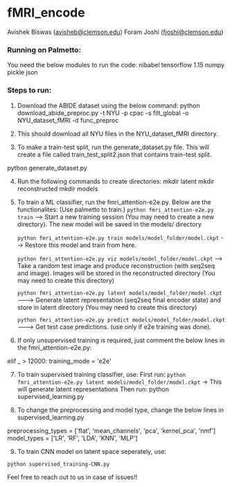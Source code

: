 # fMRI_encode

Avishek Biswas (avisheb@clemson.edu)
Foram Joshi (fjoshi@clemson.edu)

### Running on Palmetto:

You need the below modules to run the code:
nibabel
tensorflow 1.15
numpy
pickle
json




### Steps to run:

1. Download the ABIDE dataset using the below command:
python download_abide_preproc.py -t NYU -p cpac -s filt_global -o NYU_dataset_fMRI -d func_preproc

2. This should download all NYU files in the NYU_dataset_fMRI directory.

3. To make a train-test split, run the generate_dataset.py file. This will create a file called train_test_split2.json that contains train-test split.

python generate_dataset.py


4. Run the following commands to create directories:
mkdir latent
mkdir reconstructed
mkdir models


5. To train a ML classifier, run the fmri_attention-e2e.py. Below are the functionalites: (Use palmetto to train.)
	`python fmri_attention-e2e.py train` --> Start a new training session (You may need to create a new directory). The new model will be saved in the models/ directory
	
	`python fmri_attention-e2e.py train models/model_folder/model.ckpt` --> Restore this model and train from here.

	`python fmri_attention-e2e.py viz models/model_folder/model.ckpt` --> Take a random test image and produce reconstruction (with seq2seq and image). Images will be stored in the reconstructed directory (You may need to create this directory)

	`python fmri_attention-e2e.py latent models/model_folder/model.ckpt` ---> Generate latent representation (seq2seq final encoder state) and store in latent directory (You may need to create this directory)

	`python fmri_attention-e2e.py predict models/model_folder/model.ckpt` ---> Get test case predictions. (use only if e2e training was done).


6. If only unsupervised training is required, just comment the below lines in the fmri_attention-e2e.py:

elif _ > 12000:
     training_mode = 'e2e'


7. To train supervised training classifier, use:
	First run: `python fmri_attention-e2e.py latent models/model_folder/model.ckpt`  -> This will generate latent representations
	Then run: python supervised_learning.py

8. To change the preprocessing and model type, change the below lines in supervised_learning.py

preprocessing_types = ['flat', 'mean_channels', 'pca', 'kernel_pca', 'nmf']
model_types = ['LR', 'RF', 'LDA', 'KNN', 'MLP']

9. To train CNN model on latent space seperately, use:

`python supervised_training-CNN.py`


Feel free to reach out to us in case of issues!!

	
